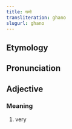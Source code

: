 ```yaml
---
title: घणो
transliteration: ghano
slugurl: ghano
---
```


## Etymology

## Pronunciation

## Adjective

### Meaning
1. very